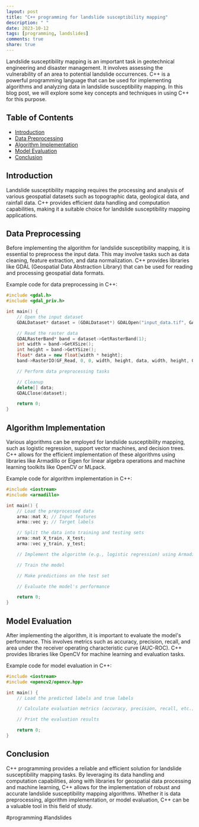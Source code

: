 ```yaml
---
layout: post
title: "C++ programming for landslide susceptibility mapping"
description: " "
date: 2023-10-12
tags: [programming, landslides]
comments: true
share: true
---
```


Landslide susceptibility mapping is an important task in geotechnical engineering and disaster management. It involves assessing the vulnerability of an area to potential landslide occurrences. C++ is a powerful programming language that can be used for implementing algorithms and analyzing data in landslide susceptibility mapping. In this blog post, we will explore some key concepts and techniques in using C++ for this purpose.

## Table of Contents
- [Introduction](#introduction)
- [Data Preprocessing](#data-preprocessing)
- [Algorithm Implementation](#algorithm-implementation)
- [Model Evaluation](#model-evaluation)
- [Conclusion](#conclusion)

## Introduction

Landslide susceptibility mapping requires the processing and analysis of various geospatial datasets such as topographic data, geological data, and rainfall data. C++ provides efficient data handling and computation capabilities, making it a suitable choice for landslide susceptibility mapping applications.

## Data Preprocessing

Before implementing the algorithm for landslide susceptibility mapping, it is essential to preprocess the input data. This may involve tasks such as data cleaning, feature extraction, and data normalization. C++ provides libraries like GDAL (Geospatial Data Abstraction Library) that can be used for reading and processing geospatial data formats.

Example code for data preprocessing in C++:

```cpp
#include <gdal.h>
#include <gdal_priv.h>

int main() {
    // Open the input dataset
    GDALDataset* dataset = (GDALDataset*) GDALOpen("input_data.tif", GA_ReadOnly);

    // Read the raster data
    GDALRasterBand* band = dataset->GetRasterBand(1);
    int width = band->GetXSize();
    int height = band->GetYSize();
    float* data = new float[width * height];
    band->RasterIO(GF_Read, 0, 0, width, height, data, width, height, GDT_Float32, 0, 0);

    // Perform data preprocessing tasks

    // Cleanup
    delete[] data;
    GDALClose(dataset);

    return 0;
}
```

## Algorithm Implementation

Various algorithms can be employed for landslide susceptibility mapping, such as logistic regression, support vector machines, and decision trees. C++ allows for the efficient implementation of these algorithms using libraries like Armadillo or Eigen for linear algebra operations and machine learning toolkits like OpenCV or MLpack.

Example code for algorithm implementation in C++:

```cpp
#include <iostream>
#include <armadillo>

int main() {
    // Load the preprocessed data
    arma::mat X; // Input features
    arma::vec y; // Target labels

    // Split the data into training and testing sets
    arma::mat X_train, X_test;
    arma::vec y_train, y_test;

    // Implement the algorithm (e.g., logistic regression) using Armadillo

    // Train the model

    // Make predictions on the test set

    // Evaluate the model's performance

    return 0;
}
```

## Model Evaluation

After implementing the algorithm, it is important to evaluate the model's performance. This involves metrics such as accuracy, precision, recall, and area under the receiver operating characteristic curve (AUC-ROC). C++ provides libraries like OpenCV for machine learning and evaluation tasks.

Example code for model evaluation in C++:

```cpp
#include <iostream>
#include <opencv2/opencv.hpp>

int main() {
    // Load the predicted labels and true labels

    // Calculate evaluation metrics (accuracy, precision, recall, etc.)

    // Print the evaluation results

    return 0;
}
```

## Conclusion

C++ programming provides a reliable and efficient solution for landslide susceptibility mapping tasks. By leveraging its data handling and computation capabilities, along with libraries for geospatial data processing and machine learning, C++ allows for the implementation of robust and accurate landslide susceptibility mapping algorithms. Whether it is data preprocessing, algorithm implementation, or model evaluation, C++ can be a valuable tool in this field of study.

#programming #landslides
